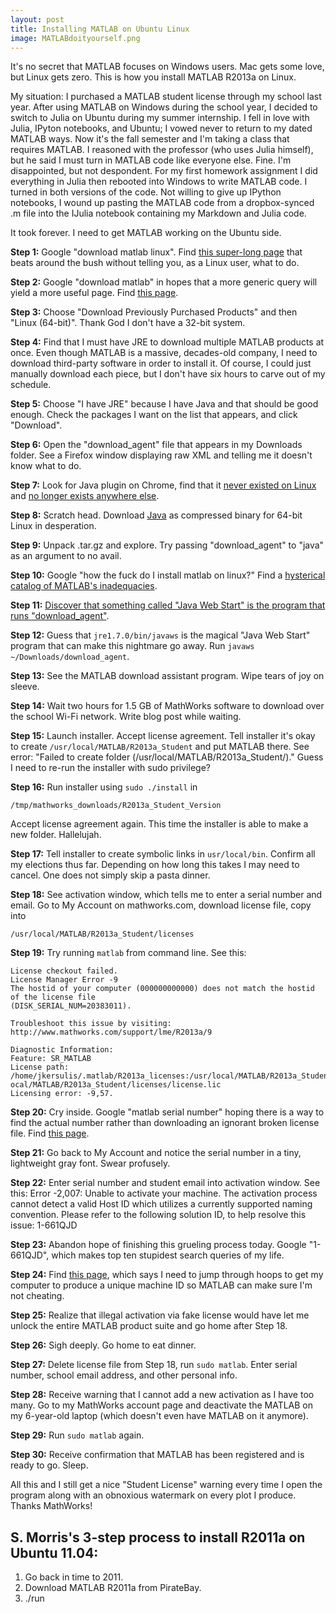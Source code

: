 ```yaml
---
layout: post
title: Installing MATLAB on Ubuntu Linux
image: MATLABdoityourself.png
---
```


It's no secret that MATLAB focuses on Windows users. Mac gets some love, but Linux gets zero. This is how you install MATLAB R2013a on Linux.

My situation:  I purchased a MATLAB student license through my school last year. After using MATLAB on Windows during the school year, I decided to switch to Julia on Ubuntu during my summer internship. I fell in love with Julia, IPyton notebooks, and Ubuntu; I vowed never to return to my dated MATLAB ways. Now it's the fall semester and I'm taking a class that requires MATLAB. I reasoned with the professor (who uses Julia himself), but he said I must turn in MATLAB code like everyone else. Fine. I'm disappointed, but not despondent. For my first homework assignment I did everything in Julia then rebooted into Windows to write MATLAB code. I turned in both versions of the code. Not willing to give up IPython notebooks, I wound up pasting the MATLAB code from a dropbox-synced .m file into the IJulia notebook containing my Markdown and Julia code.

It took forever. I need to get MATLAB working on the Ubuntu side.

**Step 1:**  Google "download matlab linux". Find [this super-long page][1] that beats around the bush without telling you, as a Linux user, what to do.

**Step 2:**  Google "download matlab" in hopes that a more generic query will yield a more useful page. Find [this page][2].

**Step 3:**  Choose "Download Previously Purchased Products" and then "Linux (64-bit)". Thank God I don't have a 32-bit system.

**Step 4:**  Find that I must have JRE to download multiple MATLAB products at once. Even though MATLAB is a massive, decades-old company, I need to download third-party software in order to install it. Of course, I could just manually download each piece, but I don't have six hours to carve out of my schedule.

**Step 5:**  Choose "I have JRE" because I have Java and that should be good enough. Check the packages I want on the list that appears, and click "Download".

**Step 6:**  Open the "download_agent" file that appears in my Downloads folder. See a Firefox window displaying raw XML and telling me it doesn't know what to do.

**Step 7:**  Look for Java plugin on Chrome, find that it [never existed on Linux][3] and [no longer exists anywhere else][4].

**Step 8:**  Scratch head. Download [Java][5] as compressed binary for 64-bit Linux in desperation.

**Step 9:**  Unpack .tar.gz and explore. Try passing "download_agent" to "java" as an argument to no avail.

**Step 10:**  Google "how the fuck do I install matlab on linux?" Find a [hysterical catalog of MATLAB's inadequacies][6].

**Step 11:**  [Discover that something called "Java Web Start" is the program that runs "download_agent"][7].

**Step 12:**  Guess that `jre1.7.0/bin/javaws` is the magical "Java Web Start" program that can make this nightmare go away. Run `javaws ~/Downloads/download_agent`.

**Step 13:**  See the MATLAB download assistant program. Wipe tears of joy on sleeve.

**Step 14:**  Wait two hours for 1.5 GB of MathWorks software to download over the school Wi-Fi network. Write blog post while waiting.

**Step 15:**  Launch installer. Accept license agreement. Tell installer it's okay to create `/usr/local/MATLAB/R2013a_Student` and put MATLAB there. See error:  "Failed to create folder (/usr/local/MATLAB/R2013a_Student/)." Guess I need to re-run the installer with sudo privilege?

**Step 16:**  Run installer using `sudo ./install` in 

```
/tmp/mathworks_downloads/R2013a_Student_Version
``` 
Accept license agreement again. This time the installer is able to make a new folder. Hallelujah.

**Step 17:**  Tell installer to create symbolic links in `usr/local/bin`. Confirm all my elections thus far. Depending on how long this takes I may need to cancel. One does not simply skip a pasta dinner.

**Step 18:**  See activation window, which tells me to enter a serial number and email. Go to My Account on mathworks.com, download license file, copy into 

```
/usr/local/MATLAB/R2013a_Student/licenses
```

**Step 19:**  Try running `matlab` from command line. See this:

```
License checkout failed.
License Manager Error -9
The hostid of your computer (000000000000) does not match the hostid of the license file
(DISK_SERIAL_NUM=20383011).

Troubleshoot this issue by visiting:
http://www.mathworks.com/support/lme/R2013a/9

Diagnostic Information:
Feature: SR_MATLAB
License path: /home/jkersulis/.matlab/R2013a_licenses:/usr/local/MATLAB/R2013a_Student/licenses/license.dat:/usr/l
ocal/MATLAB/R2013a_Student/licenses/license.lic
Licensing error: -9,57.
```

**Step 20:**  Cry inside. Google "matlab serial number" hoping there is a way to find the actual number rather than downloading an ignorant broken license file. Find [this page][8].

**Step 21:**  Go back to My Account and notice the serial number in a tiny, lightweight gray font. Swear profusely.

**Step 22:**  Enter serial number and student email into activation window. See this:
	Error -2,007: Unable to activate your machine. The activation process cannot detect a valid Host ID which utilizes a currently supported naming convention. Please refer to the following solution ID, to help resolve this issue: 1-661QJD

**Step 23:**  Abandon hope of finishing this grueling process today. Google "1-661QJD", which makes top ten stupidest search queries of my life.

**Step 24:**  Find [this page][9], which says I need to jump through hoops to get my computer to produce a unique machine ID so MATLAB can make sure I'm not cheating.

**Step 25:**  Realize that illegal activation via fake license would have let me unlock the entire MATLAB product suite and go home after Step 18.

**Step 26:**  Sigh deeply. Go home to eat dinner.

**Step 27:**  Delete license file from Step 18, run `sudo matlab`. Enter serial number, school email address, and other personal info.

**Step 28:**  Receive warning that I cannot add a new activation as I have too many. Go to my MathWorks account page and deactivate the MATLAB on my 6-year-old laptop (which doesn't even have MATLAB on it anymore).

**Step 29:**  Run `sudo matlab` again.

**Step 30:**  Receive confirmation that MATLAB has been registered and is ready to go. Sleep.

All this and I still get a nice "Student License" warning every time I open the program along with an obnoxious watermark on every plot I produce. Thanks MathWorks!

## S. Morris's 3-step process to install R2011a on Ubuntu 11.04:

1. Go back in time to 2011.
2. Download MATLAB R2011a from PirateBay.
3. ./run

[1]: http://www.mathworks.com/help/install/ug/install-mathworks-software.html
[2]: http://www.mathworks.com/downloads/web_downloads/
[3]: https://support.google.com/chrome/answer/2429779?hl=en
[4]: http://askubuntu.com/questions/470594/how-do-i-get-java-plugin-working-on-google-chrome
[5]: https://java.com/en/download/manual.jsp
[6]: http://abandonmatlab.wordpress.com/
[7]: http://www.mathworks.com/matlabcentral/answers/100421-how-do-i-open-the-download_agent-file-that-was-downloaded-on-my-mac-os-x-machine
[8]: http://www.mathworks.com/matlabcentral/answers/92207-where-do-i-find-the-serial-number-for-my-matlab-simulink-student-version
[9]: http://askubuntu.com/questions/280000/unable-to-activate-matlab